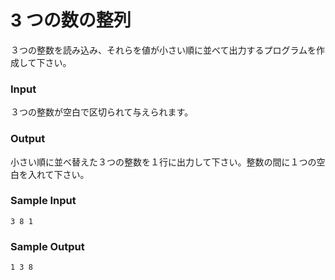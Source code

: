 # 3 つの数の整列

３つの整数を読み込み、それらを値が小さい順に並べて出力するプログラムを作成して下さい。

### Input

３つの整数が空白で区切られて与えられます。

### Output

小さい順に並べ替えた３つの整数を１行に出力して下さい。整数の間に１つの空白を入れて下さい。

### Sample Input

```
3 8 1
```

### Sample Output

```
1 3 8
```
